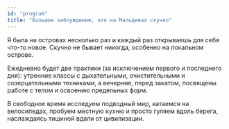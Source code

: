 ```yaml
---
id: "program"
title: "Большое заблуждение, что на Мальдивах скучно"
---
```

Я была на островах несколько раз и каждый раз открываешь для себя что-то новое. Скучно не бывает никогда, особенно на локальном острове.

Ежедневно будет две практики (за исключением первого и последнего дня): утренние классы с дыхательными, очистительными и созерцательными техниками, а вечерние, перед закатом, посвящены работе с телом и освоению предельных форм.

В свободное время исследуем подводный мир, катаемся на велосипедах, пробуем местную кухню и просто гуляем вдоль берега, наслаждаясь тишиной вдали от цивилизации.
